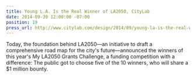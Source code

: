 ```yaml
---
title: Young L.A. Is the Real Winner of LA2050, CityLab
date: 2014-09-30 12:00:00 -07:00
position: 19
press_url: http://www.citylab.com/design/2014/09/young-la-is-the-real-winner-of-la2050/380948/
---
```


Today, the foundation behind LA2050—an initiative to draft a comprehensive road map for the city's future—announced the winners of this year's My LA2050 Grants Challenge, a funding competition with a difference: The public got to choose five of the 10 winners, who will share a $1 million bounty.
